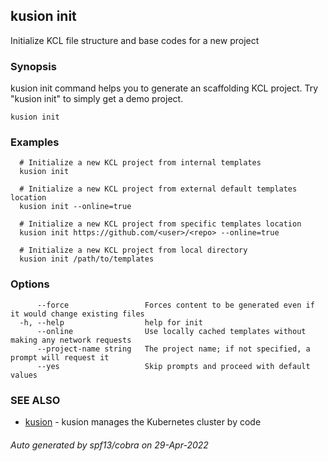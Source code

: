 ## kusion init

Initialize KCL file structure and base codes for a new project

### Synopsis

kusion init command helps you to generate an scaffolding KCL project. Try "kusion init" to simply get a demo project.

```
kusion init
```

### Examples

```
  # Initialize a new KCL project from internal templates
  kusion init
  
  # Initialize a new KCL project from external default templates location
  kusion init --online=true
  
  # Initialize a new KCL project from specific templates location
  kusion init https://github.com/<user>/<repo> --online=true
  
  # Initialize a new KCL project from local directory
  kusion init /path/to/templates
```

### Options

```
      --force                 Forces content to be generated even if it would change existing files
  -h, --help                  help for init
      --online                Use locally cached templates without making any network requests
      --project-name string   The project name; if not specified, a prompt will request it
      --yes                   Skip prompts and proceed with default values
```

### SEE ALSO

* [kusion](kusion.md)	 - kusion manages the Kubernetes cluster by code

###### Auto generated by spf13/cobra on 29-Apr-2022
